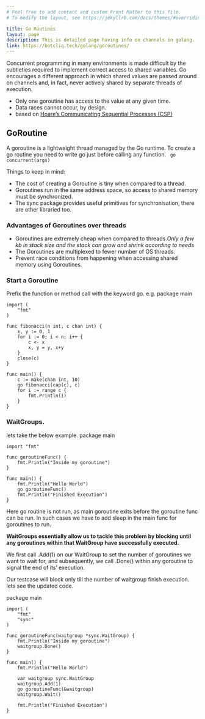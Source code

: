 ```yaml
---
# Feel free to add content and custom Front Matter to this file.
# To modify the layout, see https://jekyllrb.com/docs/themes/#overriding-theme-defaults

title: Go Routines
layout: page
description: This is detailed page having info on channels in golang.
link: https://botcliq.tech/golang/goroutines/
---
```

Concurrent programming in many environments is made difficult by the subtleties required to implement correct access to shared variables. Go encourages a different approach in which shared values are passed around on channels and, in fact, never actively shared by separate threads of execution.

* Only one goroutine has access to the value at any given time.
* Data races cannot occur, by design.
* based on [Hoare’s Communicating Sequential Processes (CSP)](http://en.wikipedia.org/wiki/Communicating_sequential_processes)

## GoRoutine

 A  goroutine is a lightweight thread managed by the Go runtime.
 To create a go routine you need to write go just before calling any function.
` go concurrent(args)`

Things to keep in mind:
* The cost of creating a Goroutine is tiny when compared to a thread. 
* Goroutines run in the same address space, so access to shared memory must be synchronized.
*  The sync package provides useful primitives for synchronisation, there are other libraried too.

### Advantages of Goroutines over threads
* Goroutines are extremely cheap when compared to threads.*Only a few kb in stack size and the stack can grow and shrink according to needs*
* The Goroutines are multiplexed to fewer number of OS threads.
* Prevent race conditions from happening when accessing shared memory using Goroutines.

### Start a Goroutine
Prefix the function or method call with the keyword go. e.g.
package main

```
import (
    "fmt"
)

func fibonacci(n int, c chan int) {
    x, y := 0, 1
    for i := 0; i < n; i++ {
        c <- x
        x, y = y, x+y
    }
    close(c)
}

func main() {
    c := make(chan int, 10)
    go fibonacci(cap(c), c)
    for i := range c {
        fmt.Println(i)
    }
}
```

### WaitGroups.

lets take the below example.
package main

```
import "fmt"

func goroutineFunc() {
    fmt.Println("Inside my goroutine")
}

func main() {
    fmt.Println("Hello World")
    go goroutineFunc()
    fmt.Println("Finished Execution")
}
```

Here go routine is not run, as main goroutine exits before the goroutine func can be run.
In such cases we have to add sleep in the main func for goroutines to run.

**WaitGroups essentially allow us to tackle this problem by blocking until any goroutines within that WaitGroup have successfully executed.**

We first call .Add(1) on our WaitGroup to set the number of goroutines we want to wait for, and subsequently, we call .Done() within any goroutine to signal the end of its’ execution.

Our testcase will block only till the number of waitgroup finish execution.
lets see the updated code.

package main

```
import (
    "fmt"
    "sync"
)

func goroutineFunc(waitgroup *sync.WaitGroup) {
    fmt.Println("Inside my goroutine")
    waitgroup.Done()
}

func main() {
    fmt.Println("Hello World")

    var waitgroup sync.WaitGroup
    waitgroup.Add(1)
    go goroutineFunc(&waitgroup)
    waitgroup.Wait()

    fmt.Println("Finished Execution")
}
```